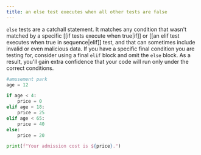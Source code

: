 ```yaml
---
title: an else test executes when all other tests are false
---
```


`else` tests are a catchall statement. It matches any condition that wasn't matched by a specific [[if tests execute when true|if]] or [[an elif test executes when true in sequence|elif]] test, and that can sometimes include invalid or even malicious data. If you have a specific final condition you are testing for, consider using a final `elif` block and omit the `else` block. As a result, you'll gain extra confidence that your code will run only under the correct conditions.

```python
#amusement park
age = 12

if age < 4:
    price = 0
elif age < 18:
    price = 25
elif age < 65:
    price = 40
else:
    price = 20

print(f"Your admission cost is ${price}.")
```
